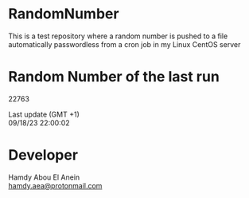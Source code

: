 # RandomNumber    
This is a test repository where a random number is pushed to a file automatically passwordless from a cron job in my Linux CentOS server    
# Random Number of the last run   
22763
      
Last update (GMT +1)    
09/18/23 22:00:02
# Developer    
Hamdy Abou El Anein   
hamdy.aea@protonmail.com
